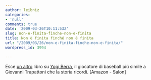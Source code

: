 ```yaml
---
author: leibniz
categories:
- 'null'
comments: true
date: '2009-03-26T10:11:53Z'
slug: non-e-finita-finche-non-e-finita
title: Non è finita finché non è finita
url: "/2009/03/26/non-e-finita-finche-non-e-finita/"
wordpress_id: 3994

---
```

Esce [un altro](http://www.amazon.com/Yogi-Berra-Eternal-Allen-Barra/dp/0393062333/ref=sr_1_1?ie=UTF8&s=books&qid=1238062099&sr=1-1) libro su [Yogi Berra](http://www.salon.com/sports/kaufman/feature/2009/03/25/yogi_berra/index.html), il giocatore di baseball più simile a Giovanni Trapattoni che la storia ricordi. [Amazon - Salon]
